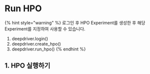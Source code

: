 # Run HPO

{% hint style="warning" %}
로그인 후 HPO Experiment를 생성한 후 해당 Experiment를 지정하여 사용할 수 있습니다.

1. deepdriver.login()
2. deepdriver.create\_hpo()
3. deepdriver.run\_hpo()
{% endhint %}

## 1. HPO 실행하기
